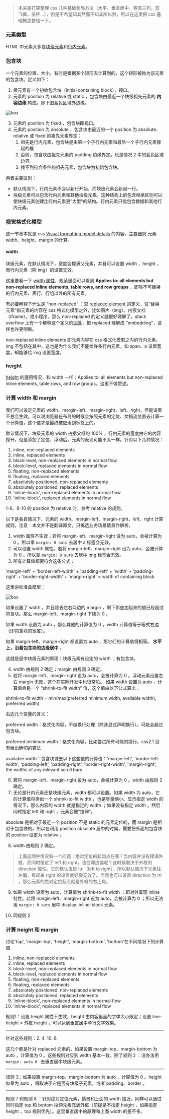> 本来是打算整理 css 几种基础布局方法（水平、垂直居中，等高三列，双飞翼，圣杯...），但是不希望知其然而不知其所以然，所以在这里把 css 基础概念整理一下。

### 元素类型

HTML 中元素大多是[块级元素](https://developer.mozilla.org/zh-CN/docs/Web/HTML/Block-level_elements)和[行内元素](https://developer.mozilla.org/zh-CN/docs/Web/HTML/Inline_elemente)。

### 包含块

一个元素的位置、大小，有时是根据某个矩形去计算到的，这个矩形被称为该元素的包含块。定义如下：

1. 根元素有一个初始包含块（initial containing block），视口。
2. 元素的 position 为 relative 或 static ，包含块由最近一个块级祖先元素的 **内容边缘** 构成。即下图蓝色区域外边缘。

![box](https://geekpluxblog.oss-cn-hongkong.aliyuncs.com/css-box-model.png)

3. 元素的 position 为 fixed ，包含块即视口。
4. 元素的 position 为 absolute ，包含块由最近的一个 position 为 absolute、relative 或 fixed 的祖先元素界定：
	1. 祖先是行内元素，包含块是由第一个子行内元素和最后一个子行内元素撑起的框
	2. 否则，包含块由祖先元素的 padding 边缘界定。也是情况 2 中的蓝色区域边界。
	3. 找不到符合条件的祖先元素，包含块为初始包含块。



两者主要区别：

 - 默认情况下，行内元素不会以新行开始，而块级元素会新起一行。
 - 块级元素可以包含行内元素和其他块级元素。这种结构上的包含继承区别可以使块级元素创建比行内元素更”大型“的结构。行内元素只能包含数据和其他行内元素。

### 视觉格式化模型

这一节基本就是 css [Visual formatting model details](https://www.w3.org/TR/2011/REC-CSS2-20110607/visudet.html#q10.0) 的内容，主要细究 元素 width、height、margin 的计算。

#### width

块级元素，在默认情况下，宽度会撑满父元素，并且可以设置 width ，height ，而行内元素（除 img）的设置无效。

这里要看一下 [width 属性](https://www.w3.org/TR/CSS21/visudet.html#the-width-property)，规范里面可以看到 **Applies to:  	all elements but non-replaced inline elements, table rows, and row groups** ，即除不可替换的行内元素、表行、行组以外的所有元素。

有必要解释下什么是 “non-replaced” ：查 [replaced element](https://www.w3.org/TR/CSS2/conform.html#replaced-element) 的定义，说“替换元素”指元素的内容在 css 格式化模型之外，比如图片（img），内嵌文档（iframe），或小程序。那么 non-replaced 的定义就很好理解了。stack overflow 上有一个解释这个定义的[回答](https://stackoverflow.com/questions/12468176/what-is-a-non-replaced-inline-element)，把 replaced 理解成 “embedding”，这样也许更明晰。

non-replaced inline elements 即元素内容在 css 格式化模型之内的行内元素。img 不包括在其中，这也是为什么我们不能给许多行内元素，如 span、a 设置宽度，却能够给 img 设置宽度。

### height

[height](https://www.w3.org/TR/2011/REC-CSS2-20110607/visudet.html#the-height-property) 的适用情况，和 width 一样：Applies to:  	all elements but non-replaced inline elements, table rows, and row groups。这里不做赘述。

### 计算 width 和 margin

我们可以设定元素的 width、margin-left、margin-right、left、right，但是设置不总会生效。可以说浏览器在布局的时候会按照元素的定位、文档流位置去计算一个计算值，这个值才是最终被应用到标签上的。

默认情况下，块级元素的 width 占据父框的 100% ，行内元素的宽度由它的内容撑开。但是添加了定位、浮动后，元素的表现可能不太一样。针对以下几种情况：

1. inline, non-replaced elements
2. inline, replaced elements
3. block-level, non-replaced elements in normal flow
4. block-level, replaced elements in normal flow
5. floating, non-replaced elements
6. floating, replaced elements
7. absolutely positioned, non-replaced elements
8. absolutely positioned, replaced elements
9. 'inline-block', non-replaced elements in normal flow
10. 'inline-block', replaced elements in normal flow

1-6、9-10 的 position 为 relative 时，参考 relative 的规则。

以下是各自情况下，元素的 width、margin-left、margin-right、left、right 计算规则。注意：本文并不是翻译原文，只挑选业务场景情景作解析。

1. width 属性不生效；若将 margin-left、margin-right 设为 auto，会被计算为 0 。所以拿 `margin: 0 auto` 去居中 a 标签会无效。
2. 可以设置 width 属性。若将 margin-left、margin-right 设为 auto，会被计算为 0 。所以拿 `margin: 0 auto` 去居中 img 标签会无效。
3. 所有计算值都要符合这条公式：

'margin-left' + 'border-left-width' + 'padding-left' + 'width' + 'padding-right' + 'border-right-width' + 'margin-right' = width of containing block

这里讲标准盒模型：

![box](https://geekpluxblog.oss-cn-hongkong.aliyuncs.com/css-box-model.png)

如果设置了 width ，并且除去左右两边的 margin ，剩下那些加起来的值已经超过包含块。那么 margin-left、margin-right 下降为 0 。

如果 width 设置为 auto ，那么其他的计算值为 0 ，width 计算值等于等式右边（即包含块的宽度）。

如果 margin-left、margin-right 都设置为 auto ，那它们的计算值将相等。 **水平上，沿着包含块的边缘居中** 。

这就是居中块级元素的原理：块级元素有设定的 width ；有包含块。

4. width 由规则 2 确定；margin 由规则 3 确定。
5. 若将 margin-left、margin-right 设为 auto，会被计算为 0 。浮动元素设置左右 margin 无效，这个在实际开发中也很常见。 如果 width 设置为 auto ，计算值会是一个 “shrink-to-fit width” 值，这个值由以下公式算出：

shrink-to-fit width = min(max(preferred minimum width, available width), preferred width)

右边几个变量的含义：

preferred width：格式化内容，不做换行处理（除非显式声明换行）。可能会超过包含块。

preferred minimum width：格式化内容，比如尝试所有可能的换行。css2.1 没有给出确切的算法

available width：包含块减去以下这些值的计算值：'margin-left', 'border-left-width', 'padding-left', 'padding-right', 'border-right-width', 'margin-right', the widths of any relevant scroll bars

6. 若将 margin-left、margin-right 设为 auto，会被计算为 0 。width 由规则 2 确定。
7. 无论是行内元素还是块级元素，width 都可以设置。如果 width 为 auto，它的计算值将类似一个 shrink-to-fit width ，也是尽量缩小。显示指定 width 的情况下，那么内容的 width 就是指定的 width ；如果没有指定 width ，然后同时指定 left 和 right ，元素会被“拉伸”。

absolute 是相对于最近一个 position 不是 static 的元素定位的，而 margin 是相对于包含块的，所以在利用 position absolute 居中的时候，需要把外面的包含块的 position 设定为 relative 。

8. width 由规则 2 确定。

> 上面这两种情况有一个问题：绝对定位的起始点在哪？当内容并没有撑满外框，而同时指定了 left 和 right，该往哪边偏呢？这时候取决于外框的 direction 属性。它的默认值是 ltr （left to right），所以默认情况下元素往左偏，看起来 right 的设置就好像无效了。当然也可以设置 direction 为 rtl ，那么元素的绝对定位起点就是外框的右上角。

9. 如果 width 设置为 auto，计算值为 shrink-to-fit width ；即对外呈现 inline 特性。若将 margin-left、margin-right 设为 auto，会被计算为 0 ；所以无法用 `margin: 0 auto` 居中 display: inline-block 元素。

10. 同规则 2 

### 计算 height 和 margin

讨论'top', 'margin-top', 'height', 'margin-bottom', 'bottom'在不同情况下的计算值

1. inline, non-replaced elements
2. inline, replaced elements
3. block-level, non-replaced elements in normal flow
4. block-level, replaced elements in normal flow
5. floating, non-replaced elements
6. floating, replaced elements
7. absolutely positioned, non-replaced elements
8. absolutely positioned, replaced elements
9. 'inline-block', non-replaced elements in normal flow
10. 'inline-block', replaced elements in normal flow

规则1：设置 height 属性不生效，height 由内容里面的字体大小限定；设置 line-height = 外框 height ，可以达到垂直居中单行文字效果。

---

针对这些规则：2. 4. 10. 6.

这几个都是针对 replaced 元素的。如果设置 margin-top、margin-bottom 为 auto ，计算值为 0 。这些规则对应到 width 基本一致，除了规则 2 ：没办法用 `margin: auto 0 ` 去垂直居中块级元素。

---

规则 3：如果设置 margin-top、margin-bottom 为 auto ，计算值为 0 。height 如果为 auto ，将取决于它是否有块级子元素，或者 padding、border 。

---

规则 7 和规则 8 ：针对绝对定位元素，情景和上面的 width 接近，同样可以通过同时指定 top 和 bottom 拉伸元素充满外框（前提是不指定 height ，如果指定 height ，top 规则优先）。这里垂直居中的原理和上面 width 的差不多。

